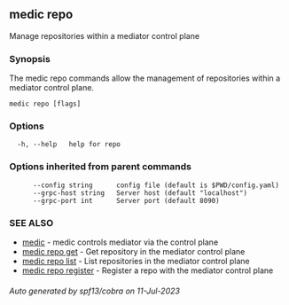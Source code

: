 ## medic repo

Manage repositories within a mediator control plane

### Synopsis

The medic repo commands allow the management of repositories within a 
mediator control plane.

```
medic repo [flags]
```

### Options

```
  -h, --help   help for repo
```

### Options inherited from parent commands

```
      --config string      config file (default is $PWD/config.yaml)
      --grpc-host string   Server host (default "localhost")
      --grpc-port int      Server port (default 8090)
```

### SEE ALSO

* [medic](medic.md)	 - medic controls mediator via the control plane
* [medic repo get](medic_repo_get.md)	 - Get repository in the mediator control plane
* [medic repo list](medic_repo_list.md)	 - List repositories in the mediator control plane
* [medic repo register](medic_repo_register.md)	 - Register a repo with the mediator control plane

###### Auto generated by spf13/cobra on 11-Jul-2023
